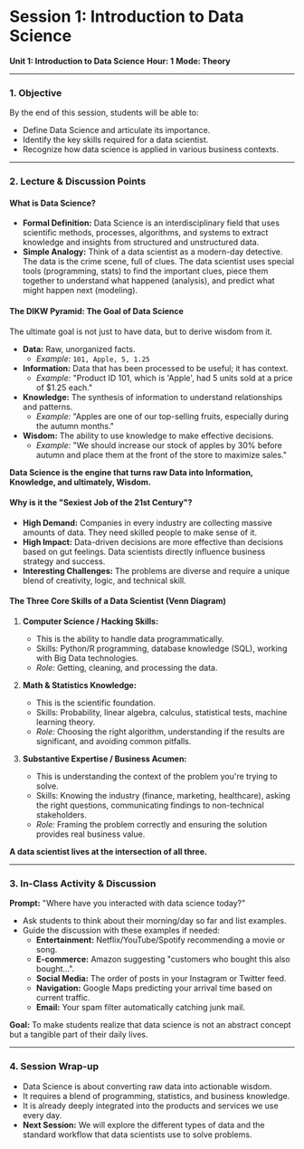 # Session 1: Introduction to Data Science

**Unit 1: Introduction to Data Science**
**Hour: 1**
**Mode: Theory**

---

### 1. Objective

By the end of this session, students will be able to:
*   Define Data Science and articulate its importance.
*   Identify the key skills required for a data scientist.
*   Recognize how data science is applied in various business contexts.

---

### 2. Lecture & Discussion Points

#### What is Data Science?

*   **Formal Definition:** Data Science is an interdisciplinary field that uses scientific methods, processes, algorithms, and systems to extract knowledge and insights from structured and unstructured data.
*   **Simple Analogy:** Think of a data scientist as a modern-day detective. The data is the crime scene, full of clues. The data scientist uses special tools (programming, stats) to find the important clues, piece them together to understand what happened (analysis), and predict what might happen next (modeling).

#### The DIKW Pyramid: The Goal of Data Science

The ultimate goal is not just to have data, but to derive wisdom from it.

*   **Data:** Raw, unorganized facts.
    *   *Example:* `101, Apple, 5, 1.25`
*   **Information:** Data that has been processed to be useful; it has context.
    *   *Example:* "Product ID 101, which is 'Apple', had 5 units sold at a price of $1.25 each."
*   **Knowledge:** The synthesis of information to understand relationships and patterns.
    *   *Example:* "Apples are one of our top-selling fruits, especially during the autumn months."
*   **Wisdom:** The ability to use knowledge to make effective decisions.
    *   *Example:* "We should increase our stock of apples by 30% before autumn and place them at the front of the store to maximize sales."

**Data Science is the engine that turns raw Data into Information, Knowledge, and ultimately, Wisdom.**

#### Why is it the "Sexiest Job of the 21st Century"?

*   **High Demand:** Companies in every industry are collecting massive amounts of data. They need skilled people to make sense of it.
*   **High Impact:** Data-driven decisions are more effective than decisions based on gut feelings. Data scientists directly influence business strategy and success.
*   **Interesting Challenges:** The problems are diverse and require a unique blend of creativity, logic, and technical skill.

#### The Three Core Skills of a Data Scientist (Venn Diagram)

1.  **Computer Science / Hacking Skills:**
    *   This is the ability to handle data programmatically.
    *   Skills: Python/R programming, database knowledge (SQL), working with Big Data technologies.
    *   *Role:* Getting, cleaning, and processing the data.

2.  **Math & Statistics Knowledge:**
    *   This is the scientific foundation.
    *   Skills: Probability, linear algebra, calculus, statistical tests, machine learning theory.
    *   *Role:* Choosing the right algorithm, understanding if the results are significant, and avoiding common pitfalls.

3.  **Substantive Expertise / Business Acumen:**
    *   This is understanding the context of the problem you're trying to solve.
    *   Skills: Knowing the industry (finance, marketing, healthcare), asking the right questions, communicating findings to non-technical stakeholders.
    *   *Role:* Framing the problem correctly and ensuring the solution provides real business value.

**A data scientist lives at the intersection of all three.**

---

### 3. In-Class Activity & Discussion

**Prompt:** "Where have you interacted with data science today?"

*   Ask students to think about their morning/day so far and list examples.
*   Guide the discussion with these examples if needed:
    *   **Entertainment:** Netflix/YouTube/Spotify recommending a movie or song.
    *   **E-commerce:** Amazon suggesting "customers who bought this also bought...".
    *   **Social Media:** The order of posts in your Instagram or Twitter feed.
    *   **Navigation:** Google Maps predicting your arrival time based on current traffic.
    *   **Email:** Your spam filter automatically catching junk mail.

**Goal:** To make students realize that data science is not an abstract concept but a tangible part of their daily lives.

---

### 4. Session Wrap-up

*   Data Science is about converting raw data into actionable wisdom.
*   It requires a blend of programming, statistics, and business knowledge.
*   It is already deeply integrated into the products and services we use every day.
*   **Next Session:** We will explore the different types of data and the standard workflow that data scientists use to solve problems.